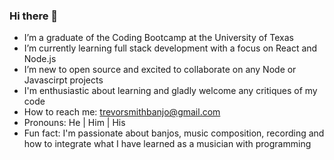 ### Hi there 👋

- I’m a graduate of the Coding Bootcamp at the University of Texas
- I’m currently learning full stack development with a focus on React and Node.js
- I’m new to open source and excited to collaborate on any Node or Javascirpt projects
- I'm enthusiastic about learning and gladly welcome any critiques of my code
- How to reach me: trevorsmithbanjo@gmail.com
- Pronouns: He | Him | His
- Fun fact: I'm passionate about banjos, music composition, recording and how to integrate what I have learned as a musician with programming
